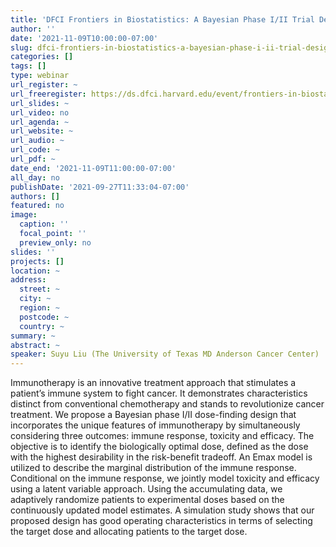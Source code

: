 ```yaml
---
title: 'DFCI Frontiers in Biostatistics: A Bayesian Phase I/II Trial Design for Immunotherapy '
author: ''
date: '2021-11-09T10:00:00-07:00'
slug: dfci-frontiers-in-biostatistics-a-bayesian-phase-i-ii-trial-design-for-immunotherapy
categories: []
tags: []
type: webinar
url_register: ~
url_freeregister: https://ds.dfci.harvard.edu/event/frontiers-in-biostatistics-suyu-liu/
url_slides: ~
url_video: no
url_agenda: ~
url_website: ~
url_audio: ~
url_code: ~
url_pdf: ~
date_end: '2021-11-09T11:00:00-07:00'
all_day: no
publishDate: '2021-09-27T11:33:04-07:00'
authors: []
featured: no
image:
  caption: ''
  focal_point: ''
  preview_only: no
slides: ''
projects: []
location: ~
address:
  street: ~
  city: ~
  region: ~
  postcode: ~
  country: ~
summary: ~
abstract: ~
speaker: Suyu Liu (The University of Texas MD Anderson Cancer Center)
---
```

<!--more-->
Immunotherapy is an innovative treatment approach that stimulates a patient’s immune system to fight cancer. It demonstrates characteristics distinct from conventional chemotherapy and stands to revolutionize cancer treatment. We propose a Bayesian phase I/II dose-finding design that incorporates the unique features of immunotherapy by simultaneously considering three outcomes: immune response, toxicity and efficacy. The objective is to identify the biologically optimal dose, defined as the dose with the highest desirability in the risk-benefit tradeoff. An Emax model is utilized to describe the marginal distribution of the immune response. Conditional on the immune response, we jointly model toxicity and efficacy using a latent variable approach. Using the accumulating data, we adaptively randomize patients to experimental doses based on the continuously updated model estimates. A simulation study shows that our proposed design has good operating characteristics in terms of selecting the target dose and allocating patients to the target dose.